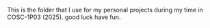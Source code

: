 This is the folder that I use for my personal projects during my time in COSC-1P03 (2025). good luck have fun.